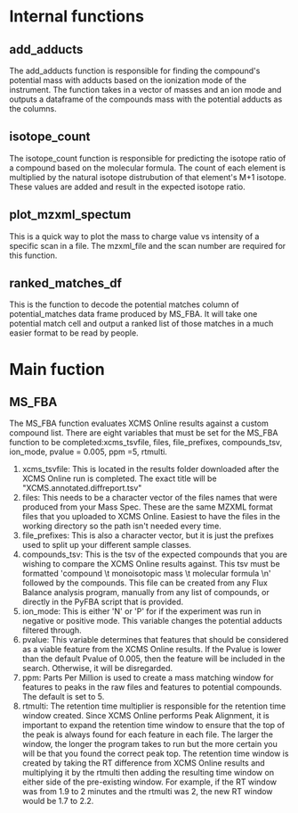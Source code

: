 # Internal functions
## add_adducts
The add_adducts function is responsible for finding the compound's potential mass with adducts based on the ionization mode of the instrument.  The function takes in a vector of masses and an ion mode and outputs a dataframe of the compounds mass with the potential adducts as the columns.
## isotope_count 
The isotope_count function is responsible for predicting the isotope ratio of a compound based on the molecular formula.  The count of each element is multiplied by the natural isotope distrubution of that element's M+1 isotope.  These values are added and result in the expected isotope ratio.
## plot_mzxml_spectum
This is a quick way to plot the mass to charge value vs intensity of a specific scan in a file.  The mzxml_file and the scan number are required for this function.
## ranked_matches_df
This is the function to decode the potential matches column of potential_matches data frame produced by MS_FBA.  It will take one potential match cell and output a ranked list of those matches in a much easier format to be read by people.  

# Main fuction
## MS_FBA
The MS_FBA function evaluates XCMS Online results against a custom compound list. There are eight variables that must be set for the MS_FBA function to be completed:xcms_tsvfile, files, file_prefixes, compounds_tsv, ion_mode, pvalue = 0.005, ppm =5, rtmulti.
1. xcms_tsvfile: This is located in the results folder downloaded after the XCMS Online run is completed. The exact title will be "XCMS.annotated.diffreport.tsv"
2. files: This needs to be a character vector of the files names that were produced from your Mass Spec. These are the same MZXML format files that you uploaded to XCMS Online. Easiest to have the files in the working directory so the path isn't needed every time.
3. file_prefixes: This is also a character vector, but it is just the prefixes used to split up your different sample classes.
4. compounds_tsv: This is the tsv of the expected compounds that you are wishing to compare the XCMS Online results against. This tsv must be formatted 'compound \t monoisotopic mass \t molecular formula \n' followed by the compounds. This file can be created from any Flux Balance analysis program, manually from any list of compounds, or directly in the PyFBA script that is provided.
5. ion_mode: This is either 'N' or 'P' for if the experiment was run in negative or positive mode. This variable changes the potential adducts filtered through.
6. pvalue: This variable determines that features that should be considered as a viable feature from the XCMS Online results. If the Pvalue is lower than the default Pvalue of 0.005, then the feature will be included in the search. Otherwise, it will be disregarded.
7. ppm: Parts Per Million is used to create a mass matching window for features to peaks in the raw files and features to potential compounds. The default is set to 5.
8. rtmulti: The retention time multiplier is responsible for the retention time window created. Since XCMS Online performs Peak Alignment, it is important to expand the retention time window to ensure that the top of the peak is always found for each feature in each file. The larger the window, the longer the program takes to run but the more certain you will be that you found the correct peak top. The retention time window is created by taking the RT difference from XCMS Online results and multiplying it by the rtmulti then adding the resulting time window on either side of the pre-existing window. For example, if the RT window was from 1.9 to 2 minutes and the rtmulti was 2, the new RT window would be 1.7 to 2.2.

